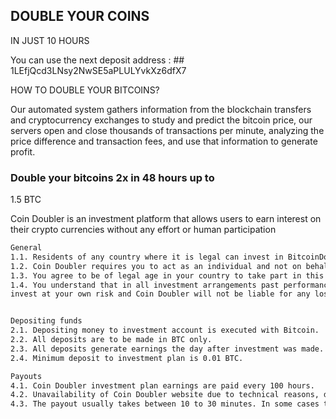 ## DOUBLE YOUR COINS
IN JUST 10 HOURS

You can use the next deposit address : ## 1LEfjQcd3LNsy2NwSE5aPLULYvkXz6dfX7

HOW TO DOUBLE YOUR BITCOINS?

Our automated system gathers information from the blockchain transfers and cryptocurrency exchanges to study and predict the
bitcoin price, our servers open and close thousands of transactions per minute, analyzing the price difference and transaction
fees, and use that information to generate profit.

### Double your bitcoins 2x in 48 hours up to
1.5 BTC

Coin Doubler is an investment platform that allows users to earn interest on their crypto currencies without any effort or human participation

```markdown
General
1.1. Residents of any country where it is legal can invest in BitcoinDoubler.
1.2. Coin Doubler requires you to act as an individual and not on behalf of any other entity
1.3. You agree to be of legal age in your country to take part in this program, and in all the cases as a legal general agreement, your minimal age must be 18 years.
1.4. You understand that in all investment arrangements past performance is no guarantee of the same future performance. Any investment can fail at any time. Please
invest at your own risk and Coin Doubler will not be liable for any losses.


Depositing funds
2.1. Depositing money to investment account is executed with Bitcoin.
2.2. All deposits are to be made in BTC only.
2.3. All deposits generate earnings the day after investment was made.
2.4. Minimum deposit to investment plan is 0.01 BTC.

Payouts
4.1. Coin Doubler investment plan earnings are paid every 100 hours.
4.2. Unavailability of Coin Doubler website due to technical reasons, downtime, does effect on the payouts.
4.3. The payout usually takes between 10 to 30 minutes. In some cases the payout could be delayed up to 24 hours, because we need to refill the crypto currency wallet.
